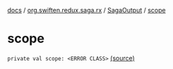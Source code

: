 [docs](../../index.md) / [org.swiften.redux.saga.rx](../index.md) / [SagaOutput](index.md) / [scope](./scope.md)

# scope

`private val scope: <ERROR CLASS>` [(source)](https://github.com/protoman92/KotlinRedux/tree/master/common/common-rx-saga/src/main/kotlin/org/swiften/redux/saga/rx/SagaOutput.kt#L21)